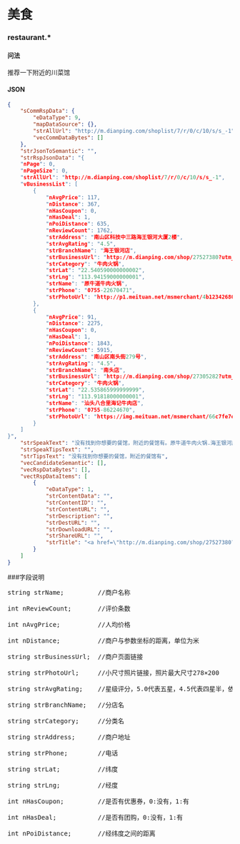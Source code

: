 # 美食
### restaurant.*
#### 问法
推荐一下附近的川菜馆
#### JSON
```json
{
    "sCommRspData": {
        "eDataType": 9,
        "mapDataSource": {},
        "strAllUrl": "http://m.dianping.com/shoplist/7/r/0/c/10/s/s_-1",
        "vecCommDataBytes": []
    },
    "strJsonToSemantic": "",
    "strRspJsonData": "{
    "nPage": 0,
    "nPageSize": 0,
    "strAllUrl": "http://m.dianping.com/shoplist/7/r/0/c/10/s/s_-1",
    "vBusinessList": [
        {
            "nAvgPrice": 117,
            "nDistance": 367,
            "nHasCoupon": 0,
            "nHasDeal": 1,
            "nPoiDistance": 635,
            "nReviewCount": 1762,
            "strAddress": "南山区科技中三路海王银河大厦2楼",
            "strAvgRating": "4.5",
            "strBranchName": "海王银河店",
            "strBusinessUrl": "http://m.dianping.com/shop/27527380?utm_source=open&appKey=6400508795",
            "strCategory": "牛肉火锅",
            "strLat": "22.540590000000002",
            "strLng": "113.94159000000001",
            "strName": "原牛道牛肉火锅",
            "strPhone": "0755-22670471",
            "strPhotoUrl": "http://p1.meituan.net/msmerchant/4b1234268092ebf73f23fd034f8315da54977.jpg%40278w_200h_0e_1l%7Cwatermark%3D1%26%26r%3D1%26p%3D9%26x%3D2%26y%3D2%26relative%3D1%26o%3D20"
        },
        {
            "nAvgPrice": 91,
            "nDistance": 2275,
            "nHasCoupon": 0,
            "nHasDeal": 1,
            "nPoiDistance": 1843,
            "nReviewCount": 5915,
            "strAddress": "南山区南头街279号",
            "strAvgRating": "4.5",
            "strBranchName": "南头店",
            "strBusinessUrl": "http://m.dianping.com/shop/27305282?utm_source=open&appKey=6400508795",
            "strCategory": "牛肉火锅",
            "strLat": "22.535865999999999",
            "strLng": "113.91818000000001",
            "strName": "汕头八合里海记牛肉店",
            "strPhone": "0755-86224670",
            "strPhotoUrl": "https://img.meituan.net/msmerchant/66c7fe7ea84f255afbe95a594cdc349c121140.jpg%40278w_200h_0e_1l%7Cwatermark%3D1%26%26r%3D1%26p%3D9%26x%3D2%26y%3D2%26relative%3D1%26o%3D20"
        }
    ]
}",
    "strSpeakText": "没有找到你想要的餐馆，附近的餐馆有。原牛道牛肉火锅.海王银河店,人均114元\n汕头八合里海记牛肉店.南头店,人均88元\n汕头八合里海记牛肉店.海德店,人均91元\n",
    "strSpeakTipsText": "",
    "strTipsText": "没有找到你想要的餐馆，附近的餐馆有",
    "vecCandidateSemantic": [],
    "vecRspDataBytes": [],
    "vectRspDataItems": [
        {
            "eDataType": 1,
            "strContentData": "",
            "strContentID": "",
            "strContentURL": "",
            "strDescription": "",
            "strDestURL": "",
            "strDownloadURL": "",
            "strShareURL": "",
            "strTitle": "<a href=\"http://m.dianping.com/shop/27527380?utm_source=open&appKey=6400508795\">原牛道牛肉火锅 (海王银河店)</a>\n4.51615条评价\n牛肉火锅 ￥114/人\t0.5km\n\n<a href=\"http://m.dianping.com/shop/27305282?utm_source=open&appKey=6400508795\">汕头八合里海记牛肉店 (南头店)</a>\n4.55750条评价\n牛肉火锅 ￥88/人\t2.2km\n\n<a href=\"http://m.dianping.com/shop/57443607?utm_source=open&appKey=6400508795\">汕头八合里海记牛肉店 (海德店)</a>\n4.53838条评价\n牛肉火锅 ￥91/人\t3.0km\n\n<a href=\"http://m.dianping.com/shop/23127112?utm_source=open&appKey=6400508795\">云海肴云南菜 (海岸城店)</a>\n4.54880条评价\n云贵菜 ￥89/人\t3.0km\n\n<a href=\"http://m.dianping.com/shop/21167197?utm_source=open&appKey=6400508795\">浅葱小唱 (科技园店)</a>\n42507条评价\n川菜/家常菜 ￥84/人\t0.6km\n\n<a href=\"http://m.dianping.com/shop/21118014?utm_source=open&appKey=6400508795\">同仁四季音乐主题餐厅 (南山LOFT店)</a>\n45762条评价\n火锅 ￥105/人\t1.9km\n\n<a href=\"http://m.dianping.com/shop/32631110?utm_source=open&appKey=6400508795\">姜虎东白丁烤肉 (创业路店)</a>\n4.55053条评价\n韩国料理 ￥117/人\t3.4km\n\n<a href=\"http://m.dianping.com/shop/32529627?utm_source=open&appKey=6400508795\">唐宫小聚 (海岸城店)</a>\n44273条评价\n粤菜馆 ￥93/人\t3.0km\n\n"
        }
    ]
}
```

###字段说明

<pre>
string strName;         //商户名称

int nReviewCount;       //评价条数

int nAvgPrice;          //人均价格

int nDistance;          //商户与参数坐标的距离，单位为米

string strBusinessUrl;  //商户页面链接

string strPhotoUrl;     //小尺寸照片链接，照片最大尺寸278×200

string strAvgRating;    //星级评分，5.0代表五星，4.5代表四星半，依此类推

string strBranchName;   //分店名

string strCategory;     //分类名

string strAddress;      //商户地址

string strPhone;        //电话

string strLat;          //纬度

string strLng;          //经度

int nHasCoupon;         //是否有优惠券，0:没有，1:有

int nHasDeal;           //是否有团购，0:没有，1:有

int nPoiDistance;       //经纬度之间的距离
</pre>